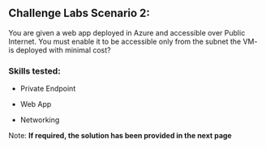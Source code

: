 ## Challenge Labs Scenario 2:
You are given a web app deployed in Azure and accessible over Public Internet. You must enable it to be accessible only from the subnet the VM-<depID> is deployed with minimal cost?

### Skills tested: 
- Private Endpoint
  
- Web App
  
- Networking
  
Note: **If required, the solution has been provided in the next page**
